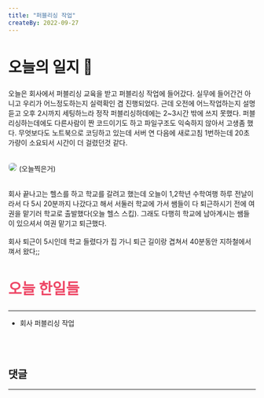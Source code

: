 ```yaml
---
title: "퍼블리싱 작업"
createBy: 2022-09-27
---
```



##  <h2 style="font-size: 30px">오늘의 일지 🎪</h2>
오늘은 회사에서 퍼블리싱 교육을 받고 퍼블리싱 작업에 들어갔다. 실무에 들어간건 아니고 우리가 어느정도하는지 실력확인 겸 진행되었다. 근데 오전에 어느작업하는지 설명듣고 오후 2시까지 세팅하느라 정작 퍼블리싱하데에는 2~3시간 밖에 쓰지 못했다. 퍼블리싱하는데에도 다른사람이 짠 코드이기도 하고 파일구조도 익숙하지 않아서 고생좀 했다. 무엇보다도 노트북으로 코딩하고 있는데 서버 연 다음에 새로고침 1번하는데 20초 가량이 소요되서 시간이 더 걸렸던것 같다.
<br>
<br>

<img src="https://user-images.githubusercontent.com/71883310/192537797-f18e3ad1-ac01-41cd-a6c4-dd9ff5d604e2.jpg" style="border: 1px solid #eee; border-radius: 7px;" /> (오늘찍은거)

<br>
회사 끝나고는 헬스를 하고 학교를 갈려고 했는데 오늘이 1,2학년 수학여행 하루 전날이라서 다 5시 20분까지 나갔다고 해서 서둘러 학교에 가서 쌤들이 다 퇴근하시기 전에 여권을 맡기러 학교로 출발했다(오늘 헬스 스킵). 그래도 다행히 학교에 남아계시는 쌤들이 있으셔서 여권 맡기고 퇴근했다.
<br>
<br>
회사 퇴근이 5시인데 학교 들렸다가 집 가니 퇴근 길이랑 겹쳐서 40분동안 지하철에서 껴서 왔다;;



## <h2 style="color: #ee4867; font-size: 30px">오늘 한일들</h2>
--- 
- 회사 퍼블리싱 작업

<br>
<br>

## 댓글
---
<br>

<Comment />
